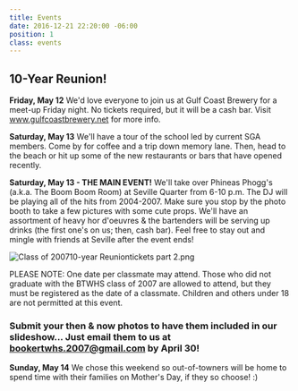 ```yaml
---
title: Events
date: 2016-12-21 22:20:00 -06:00
position: 1
class: events
---
```


## 10-Year Reunion!

**Friday, May 12**
We'd love everyone to join us at Gulf Coast Brewery for a meet-up Friday night. No tickets required, but it will be a cash bar. Visit www.gulfcoastbrewery.net for more info.

**Saturday, May 13**
We'll have a tour of the school led by current SGA members. Come by for coffee and a trip down memory lane. Then, head to the beach or hit up some of the new restaurants or bars that have opened recently. 

**Saturday, May 13 - THE MAIN EVENT!**
We'll take over Phineas Phogg's (a.k.a. The Boom Boom Room) at Seville Quarter from 6-10 p.m. The DJ will be playing all of the hits from 2004-2007. Make sure you stop by the photo booth to take a few pictures with some cute props. We'll have an assortment of heavy hor d'oeuvres & the bartenders will be serving up drinks (the first one's on us; then, cash bar). Feel free to stay out and mingle with friends at Seville after the event ends! 

![Class of 200710-year Reuniontickets part 2.png](/uploads/Class%20of%20200710-year%20Reuniontickets%20part%202.png)

PLEASE NOTE: One date per classmate may attend. Those who did not graduate with the BTWHS class of 2007 are allowed to attend, but they must be registered as the date of a classmate. Children and others under 18 are not permitted at this event.

### Submit your then & now photos to have them included in our slideshow... Just email them to us at <bookertwhs.2007@gmail.com> by April 30!

**Sunday, May 14**
We chose this weekend so out-of-towners will be home to spend time with their families on Mother's Day, if they so choose! :)